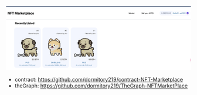 ![alt text](market.png)

- contract:  https://github.com/dormitory219/contract-NFT-Marketplace
- theGraph:  https://github.com/dormitory219/TheGraph-NFTMarketPlace